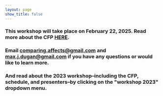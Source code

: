 ```yaml
---
layout: page
show_title: false
---
```

<h3>This workshop will take place on February 22, 2025. Read more about the CFP <a href="https://maxjdugan.github.io/comparing_affects/cfp_2025/">HERE</a>.</h3>

<h3>Email <a href="mailto:comparing.affects@gmail.com">comparing.affects@gmail.com</a> and <a href="mailto:max.j.dugan@gmail.com">max.j.dugan@gmail.com</a> if you have any questions or would like to learn more.</h3>

<h3>And read about the 2023 workshop–including the CFP, schedule, and presenters–by clicking on the "workshop 2023" dropdown menu.</h3>

